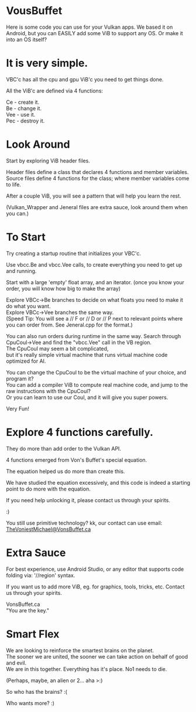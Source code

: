# VousBuffet

Here is some code you can use for your Vulkan apps.
We based it on Android, but you can EASILY add some ViB to support any OS.
Or make it into an OS itself?

# It is very simple.

VBC'c has all the cpu and gpu ViB'c you need to get things done.

All the ViB'c are defined via 4 functions:

Ce - create it.
</br>Be - change it.
</br>Vee - use it.
</br>Pec - destroy it.

# Look Around

Start by exploring ViB header files.

Header files define a class that declares 4 functions and member variables.
</br>Source files define 4 functions for the class; where member variables come to life.

After a couple ViB, you will see a pattern that will help you learn the rest.

(Vulkan_Wrapper and Jeneral files are extra sauce, look around them when you can.)

# To Start

Try creating a startup routine that initializes your VBC'c.

Use vbcc.Be and vbcc.Vee calls, to create everything you need to get up and running.

Start with a large 'empty' float array, and an iterator. (once you know your order, you will know how big to make the array)

Explore VBCc->Be branches to decide on what floats you need to make it do what you want.
</br>Explore VBCc->Vee branches the same way.
</br>(Speed Tip: You will see a // F or // D or // P next to relevant points where you can order from. See Jeneral.cpp for the format.)

You can also run orders during runtime in the same way. Search through CpuCoul->Vee and find the "vbcc.Vee" call in the VB region.
</br>The CpuCoul may seem a bit complicated,
</br>but it's really simple virtual machine that runs virtual machine code optimized for AI.

You can change the CpuCoul to be the virtual machine of your choice, and program it?
</br>You can add a compiler ViB to compute real machine code, and jump to the raw instructions with the CpuCoul?
</br>Or you can learn to use our Coul, and it will give you super powers.

Very Fun!

# Explore 4 functions carefully.

They do more than add order to the Vulkan API.

4 functions emerged from Von's Buffet's special equation.

The equation helped us do more than create this.

We have studied the equation excessively, and this code is indeed a starting point to do more with the equation.

If you need help unlocking it, please contact us through your spirits.

:)

You still use primitive technology? kk, our contact can use email: TheVoniestMichael@VonsBuffet.ca

# Extra Sauce

For best experience, use Android Studio, or any editor that supports code folding via: '//region' syntax.

If you want us to add more ViB, eg. for graphics, tools, tricks, etc. Contact us through your spirits.

VonsBuffet.ca
</br>"You are the key."

# Smart Flex

We are looking to reinforce the smartest brains on the planet.
</br>The sooner we are united, the sooner we can take action on behalf of good and evil.
</br>We are in this together. Everything has it's place. No1 needs to die.

(Perhaps, maybe, an alien or 2... aha >:)

So who has the brains? :(

Who wants more? :)
